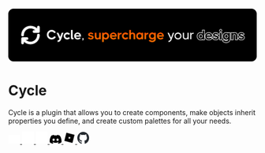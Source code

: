 ![Banner](/assets/Banner.png)
# Cycle
Cycle is a plugin that allows you to create components, make objects inherit properties you define, and create custom palettes for all your needs.

<!-- thanks REGGIE for ROBLOX ICONS https://github.com/latte-soft -->

<p>
	<!-- Dark -->
	<a href="https://discord.com/invite/rodevs#gh-dark-mode-only" target="_blank">
		<img width="24" src="https://raw.githubusercontent.com/cyclesuite/.github/main/assets/Socials/Dark/discord.svg#gh-dark-mode-only">
	</a>
	<a href="https://roblox.com/cyclesuite#gh-dark-mode-only" target="_blank">
		<img width="24" src="https://raw.githubusercontent.com/cyclesuite/.github/main/assets/Socials/Dark/roblox.svg#gh-dark-mode-only">
	</a>
	<a href="https://github.com/cyclesuite#gh-dark-mode-only" target="_blank">
		<img width="24" src="https://raw.githubusercontent.com/cyclesuite/.github/main/assets/Socials/Dark/github.svg#gh-dark-mode-only">
	</a>
	<!-- Light -->
	<a href="https://discord.com/invite/rodevs#gh-light-mode-only" target="_blank">
		<img width="24" src="https://raw.githubusercontent.com/cyclesuite/.github/main/assets/Socials/Light/discord.svg#gh-light-mode-only">
	</a>
	<a href="https://roblox.com/cyclesuite#gh-light-mode-only" target="_blank">
		<img width="24" src="https://raw.githubusercontent.com/cyclesuite/.github/main/assets/Socials/Light/roblox.svg#gh-light-mode-only">
	</a>
	<a href="https://github.com/cyclesuite#gh-light-mode-only" target="_blank">
		<img width="24" src="https://raw.githubusercontent.com/cyclesuite/.github/main/assets/Socials/Light/github.svg#gh-light-mode-only">
	</a>
</p>
